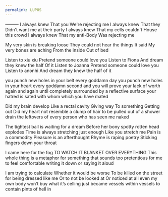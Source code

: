 ```yaml
---
permalink: LUPUS
---
```

———
I always knew 
That you 
We're rejecting me 
I always knew 
That they 
Didn't want me at their party 
I always knew 
That my cells couldn't 
House this crowd 
I always knew 
That my anti-Body 
Was rejecting me 

My very skin is breaking loose
They could not hear the things 
It said
My very bones are aching 
From the inside 
Out of bed 

Listen to xiu xiu 
Pretend someone could love you 
Listen to Fiona 
And dream they knew the half 
Of it 
Listen to Joanna 
Pretend someone could love you 
Listen to anonhi 
And dream they knew the half of it 

you punch new holes 
in your belt 
every goddamn day 
you punch new holes 
in your heart 
every goddamn second
and you will prove your lack of worth again 
and again 
until 
completely surrounded by a reflective surface
your hatred is sated with whom which you have mated

Did my brain develop
Like a rectal cavity 
Giving way 
To something 
Getting out 
Did my heart not resemble
a clump of hair to be pulled out of a shower drain 
the leftovers of every person who has seen me naked 

The tightest ball is waiting for a dream 
Before her bony spotty rotten head explodes 
Time is always stretching just enough 
Like you stretch me 
Pain is a commodity 
Pleasure is an afterthought 
Rhyme is raping poetry 
Sticking fingers down your throat

I came here for the fog 
TO WATCH IT BLANKET OVER EVERYTHING 
This whole thing is a metaphor for something that sounds too pretentious for me to feel comfortable writing it down or saying it aloud

I am trying to calculate 
Whether it would be worse 
To be killed on the street for being dressed like me
Or to not be looked at 
Or noticed at all 
even my own body 
won’t buy what it’s celling 
just became vessels within vessels 
to contain pints of hell in